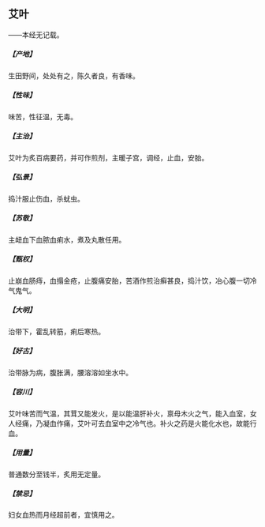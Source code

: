 ## 艾叶

——本经无记载。
##### 【产地】
生田野间，处处有之，陈久者良，有香味。
##### 【性味】
味苦，性征温，无毒。
##### 【主治】
艾叶为炙百病要药，并可作煎剂，主暖子宫，调经，止血，安胎。
##### 【弘景】
捣汁服止伤血，杀蚘虫。
##### 【苏敬】
主衄血下血脓血痢水，煮及丸散任用。
##### 【甄权】
止崩血肠痔，血搨金疮，止腹痛安胎，苦酒作煎治癣甚良，捣汁饮，冶心腹一切冷气鬼气。
##### 【大明】
治带下，霍乱转筋，痢后寒热。
##### 【好古】
治带脉为病，腹胀满，腰溶溶如坐水中。
##### 【容川】
艾叶味苦而气温，其茸又能发火，是以能温肝补火，禀母木火之气，能入血室，女人经痛，乃凝血作痛，艾叶可去血室中之冷气也。补火之药是火能化水也，故能行血。
##### 【用量】
普通数分至钱半，炙用无定量。
##### 【禁忌】
妇女血热而月经超前者，宜慎用之。